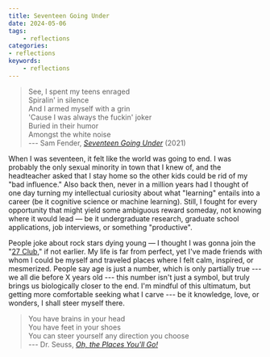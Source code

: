 ```yaml
---
title: Seventeen Going Under
date: 2024-05-06
tags:
    - reflections
categories:
- reflections
keywords:
    - reflections
---
```


> See, I spent my teens enraged <br/> Spiralin' in silence <br/> And I armed myself with a grin <br/> 'Cause I was always the fuckin' joker <br/> Buried in their humor <br/> Amongst the white noise <br/> --- Sam Fender, [*Seventeen Going Under*](https://open.spotify.com/track/5rF6YUIlgiat22OT1lWspJ?si=9a83e243ded34c2b) (2021)

When I was seventeen, it felt like the world was going to end. I was probably the only sexual minority in town that I knew of, and the headteacher asked that I stay home so the other kids could be rid of my "bad influence." Also back then, never in a million years had I thought of one day turning my intellectual curiosity about what "learning" entails into a career (be it cognitive science or machine learning). Still, I fought for every opportunity that might yield some ambiguous reward someday, not knowing where it would lead — be it undergraduate research, graduate school applications, job interviews, or something "productive".

People joke about rock stars dying young — I thought I was gonna join the "[27 Club](https://en.wikipedia.org/wiki/27_Club)," if not earlier. My life is far from perfect, yet I've made friends with whom I could be myself and traveled places where I felt calm, inspired, or mesmerized. People say age is just a number, which is only partially true --- we all die before X years old --- this number isn't just a symbol, but truly brings us biologically closer to the end. I'm mindful of this ultimatum, but getting more comfortable seeking what I carve --- be it knowledge, love, or wonders, I shall steer myself there.

> You have brains in your head <br/> You have feet in your shoes <br/> You can steer yourself any direction you choose <br/> --- Dr. Seuss, *[Oh, the Places You'll Go!](https://en.wikipedia.org/wiki/Oh,_the_Places_You%27ll_Go!)*